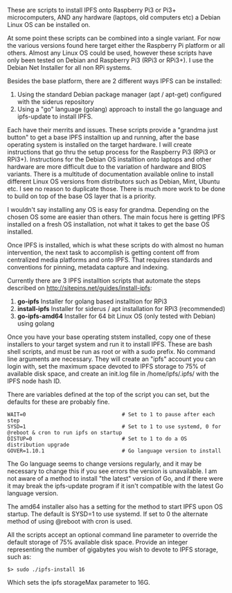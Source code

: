 These are scripts to install IPFS onto Raspberry Pi3 or Pi3+ microcomputers, AND any hardware (laptops, old computers etc) a Debian Linux OS can be installed on.

At some point these scripts can be combined into a single variant. For now the various versions found here target either the Raspberry Pi platform or all others. Almost any Linux OS could be used, however these scripts have only been tested on Debian and Raspberry Pi3 (RPi3 or RPi3+). I use the Debian Net Installer for all non RPi systems.

Besides the base platform, there are 2 different ways IPFS can be installed:
1. Using the standard Debian package manager (apt / apt-get) configured with the siderus repository
2. Using a "go" language (golang) approach to install the go language and ipfs-update to install IPFS.

Each have their merrits and issues. These scripts provide a "grandma just button" to get a base IPFS installtion up and running, after the base operating system is installed on the target hardware. I will create instructions that go thru the setup process for the Raspberry Pi3 (RPi3 or RPi3+). Instructions for the Debian OS installtion onto laptops and other hardware are more difficult due to the variation of hardware and BIOS variants. There is a multitude of documentation available online to install different Linux OS versions from distributors such as Debian, Mint, Ubuntu etc. I see no reason to duplicate those. There is much more work to be done to build on top of the base OS layer that is a priority.

I wouldn't say installing any OS is easy for grandma. Depending on the chosen OS some are easier than others. The main focus here is getting IPFS installed on a fresh OS installation, not what it takes to get the base OS installed.

Once IPFS is installed, which is what these scripts do with almost no human intervention, the next task to accomplish is getting content off from centralized media platforms and onto IPFS. That requires standards and conventions for pinning, metadata capture and indexing. 

Currently there are 3 IPFS installtion scripts that automate the steps described on http://sitepins.net/guides/install-ipfs:
1. **go-ipfs**		Installer for golang based installtion for RPi3
2. **install-ipfs**	Installer for siderus / apt installation for RPi3 (recommended)
3. **go-ipfs-amd64**	Installer for 64 bit Linux OS (only tested with Debian) using golang
  
Once you have your base operating ststem installed, copy one of these installers to your target system and run it to install IPFS. These are bash shell scripts, and must be run as root or with a sudo prefix. No command line arguments are necessary. They will create an "ipfs" account you can login with, set the maximum space devoted to IPFS storage to 75% of available disk space, and create an init.log file in /home/ipfs/.ipfs/ with the IPFS node hash ID. 

There are variables defined at the top of the script you can set, but the defaults for these are probably fine. 

    WAIT=0                               # Set to 1 to pause after each step
    SYSD=1                               # Set to 1 to use systemd, 0 for @reboot & cron to run ipfs on startup
    DISTUP=0                             # Set to 1 to do a OS distribution upgrade
    GOVER=1.10.1                         # Go language version to install

The Go language seems to change versions regularly, and it may be necessary to change this if you see errors the version is unavailable. I am not aware of a method to install "the latest" version of Go, and if there were it may break the ipfs-update program if it isn't compatible with the latest Go language version.

The amd64 installer also has a setting for the method to start IPFS upon OS startup. The default is SYSD=1 to use systemd. If set to 0 the alternate method of using @reboot with cron is used.

All the scripts accept an optional command line parameter to override the default storage of 75% available disk space. Provide an integer representing the number of gigabytes you wish to devote to IPFS storage, such as:

    $> sudo ./ipfs-install 16

Which sets the ipfs storageMax parameter to 16G. 
 
